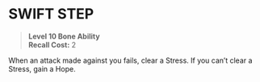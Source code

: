 ﻿# SWIFT STEP

> **Level 10 Bone Ability**  
> **Recall Cost:** 2

When an attack made against you fails, clear a Stress. If you can’t clear a Stress, gain a Hope.
